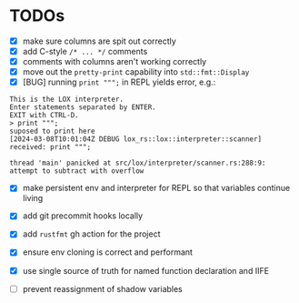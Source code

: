 # TODOs

- [x] make sure columns are spit out correctly
- [x] add C-style `/* ... */` comments
- [x] comments with columns aren't working correctly
- [x] move out the `pretty-print` capability into `std::fmt::Display`
- [x] [BUG] running `print """;` in REPL yields error, e.g.:
```shell
This is the LOX interpreter.
Enter statements separated by ENTER.
EXIT with CTRL-D.
> print """;
suposed to print here
[2024-03-08T10:01:04Z DEBUG lox_rs::lox::interpreter::scanner] received: print """;
    
thread 'main' panicked at src/lox/interpreter/scanner.rs:288:9:
attempt to subtract with overflow

```
- [x] make persistent env and interpreter for REPL so that variables continue living
- [x] add git precommit hooks locally
- [x] add `rustfmt` gh action for the project
- [x] ensure env cloning is correct and performant
- [x] use single source of truth for named function declaration and IIFE
- [ ] prevent reassignment of shadow variables

